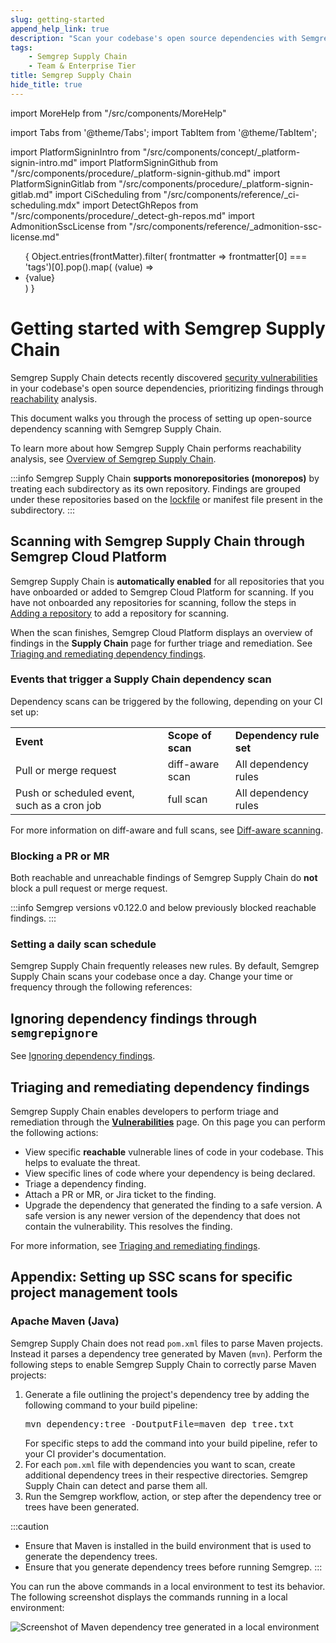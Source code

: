 ```yaml
---
slug: getting-started 
append_help_link: true
description: "Scan your codebase's open source dependencies with Semgrep Supply Chain's high-signal rules that determine a vulnerability's reachability."
tags:
    - Semgrep Supply Chain
    - Team & Enterprise Tier
title: Semgrep Supply Chain
hide_title: true
---
```


import MoreHelp from "/src/components/MoreHelp"

import Tabs from '@theme/Tabs';
import TabItem from '@theme/TabItem';

import PlatformSigninIntro from "/src/components/concept/_platform-signin-intro.md"
import PlatformSigninGithub from "/src/components/procedure/_platform-signin-github.md"
import PlatformSigninGitlab from "/src/components/procedure/_platform-signin-gitlab.md"
import CiScheduling from "/src/components/reference/_ci-scheduling.mdx"
import DetectGhRepos from "/src/components/procedure/_detect-gh-repos.md"
import AdmonitionSscLicense from "/src/components/reference/_admonition-ssc-license.md"

<ul id="tag__badge-list">
{
Object.entries(frontMatter).filter(
    frontmatter => frontmatter[0] === 'tags')[0].pop().map(
    (value) => <li class='tag__badge-item'>{value}</li> )
}
</ul>

# Getting started with Semgrep Supply Chain

Semgrep Supply Chain detects recently discovered [security vulnerabilities](https://nvd.nist.gov/vuln/full-listing) in your codebase's open source dependencies, prioritizing findings through [reachability](/semgrep-supply-chain/glossary#reachability) analysis. 

This document walks you through the process of setting up open-source dependency scanning with Semgrep Supply Chain.

To learn more about how Semgrep Supply Chain performs reachability analysis, see [Overview of Semgrep Supply Chain](/semgrep-supply-chain/overview).

:::info
Semgrep Supply Chain **supports monorepositories (monorepos)** by treating each subdirectory as its own repository. Findings are grouped under these repositories based on the [lockfile](/semgrep-supply-chain/glossary/#lockfile) or manifest file present in the subdirectory.
:::

## Scanning with Semgrep Supply Chain through Semgrep Cloud Platform

Semgrep Supply Chain is **automatically enabled** for all repositories that you have onboarded or added to Semgrep Cloud Platform for scanning. If you have not onboarded any repositories for scanning, follow the steps in [Adding a repository](/semgrep-code/getting-started/#adding-or-onboarding-a-new-project-repository) to add a repository for scanning.

When the scan finishes, Semgrep Cloud Platform displays an overview of findings in the **Supply Chain** page for further triage and remediation. See [Triaging and remediating dependency findings](/semgrep-supply-chain/triage-and-remediation).

<!-- Historical coverage rules, also referred to as parity or ecosystem rules, are rules that do not perform reachability analysis. These rules only check a package's version against versions with known vulnerabilities. These rules produce vulnerabilities similar to Dependabot's results, but have a higher false positive rate. -->

### Events that trigger a Supply Chain dependency scan

Dependency scans can be triggered by the following, depending on your CI set up:

<table>
  <tr>
   <td><strong>Event</strong>
   </td>
   <td><strong>Scope of scan</strong>
   </td>
   <td><strong>Dependency rule set</strong>
   </td>
  </tr>
  <tr>
   <td>Pull or merge request
   </td>
   <td>diff-aware scan
   </td>
   <td>All dependency rules
   </td>
  </tr>
  <tr>
   <td>Push or scheduled event, such as a cron job
   </td>
   <td>full scan
   </td>
   <td>All dependency rules
   </td>
  </tr>
</table>

For more information on diff-aware and full scans, see [Diff-aware scanning](/docs/semgrep-ci/running-semgrep-ci-with-semgrep-cloud-platform/#diff-aware-scanning).

### Blocking a PR or MR

Both reachable and unreachable findings of Semgrep Supply Chain do **not** block a pull request or merge request.

:::info
Semgrep versions v0.122.0 and below previously blocked reachable findings.
:::

### Setting a daily scan schedule

Semgrep Supply Chain frequently releases new rules. By default, Semgrep Supply Chain scans your codebase once a day. Change your time or frequency through the following references:

<CiScheduling />

## Ignoring dependency findings through `semgrepignore`

See [Ignoring dependency findings](/docs/semgrep-supply-chain/ignoring-lockfiles-dependencies).

## Triaging and remediating dependency findings

Semgrep Supply Chain enables developers to perform triage and remediation through the **[Vulnerabilities](https://semgrep.dev/orgs/-/supply-chain/vulnerabilities)** page. On this page you can perform the following actions:

* View specific **reachable** vulnerable lines of code in your codebase. This helps to evaluate the threat.
* View specific lines of code where your dependency is being declared.
* Triage a dependency finding.
* Attach a PR or MR, or Jira ticket to the finding.
* Upgrade the dependency that generated the finding to a safe version. A safe version is any newer version of the dependency that does not contain the vulnerability. This resolves the finding.

For more information, see [Triaging and remediating findings](/docs/semgrep-supply-chain/triage-and-remediation).

## Appendix: Setting up SSC scans for specific project management tools

### Apache Maven (Java)

Semgrep Supply Chain does not read `pom.xml` files to parse Maven projects. Instead it parses a dependency tree generated by Maven (`mvn`). Perform the following steps to enable Semgrep Supply Chain to correctly parse Maven projects:

<ol>
    <li>Generate a file outlining the project's dependency tree by adding the following command to your build pipeline:<br />
    <pre class="language-bash">mvn dependency:tree -DoutputFile=maven_dep_tree.txt</pre>
    For specific steps to add the command into your build pipeline, refer to your CI provider's documentation.</li>
    <li>For each <code>pom.xml</code> file with dependencies you want to scan, create additional dependency trees in their respective directories. Semgrep Supply Chain can detect and parse them all.</li>
    <li>Run the Semgrep workflow, action, or step after the dependency tree or trees have been generated.</li>
</ol>

:::caution
* Ensure that Maven is installed in the build environment that is used to generate the dependency trees.
* Ensure that you generate dependency trees before running Semgrep.
:::

You can run the above commands in a local environment to test its behavior. The following screenshot displays the commands running in a local environment:


![Screenshot of Maven dependency tree generated in a local environment](/img/ssc-maven-local.png)

<MoreHelp />
